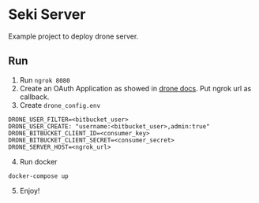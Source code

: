 # Seki Server

Example project to deploy drone server.

## Run

1. Run `ngrok 8080`
2. Create an OAuth Application as showed in [drone docs](https://docs.drone.io/intro/bitbucket-cloud/single-machine/). Put ngrok url as callback.
3. Create `drone_config.env`
```
DRONE_USER_FILTER=<bitbucket_user>
DRONE_USER_CREATE: "username:<bitbucket_user>,admin:true"
DRONE_BITBUCKET_CLIENT_ID=<consumer_key>
DRONE_BITBUCKET_CLIENT_SECRET=<consumer_secret>
DRONE_SERVER_HOST=<ngrok_url>
```
4. Run docker
```
docker-compose up
```
5. Enjoy!

